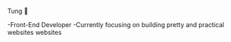 Tung 👋

-Front-End Developer
-Currently focusing on building pretty and practical websites websites

